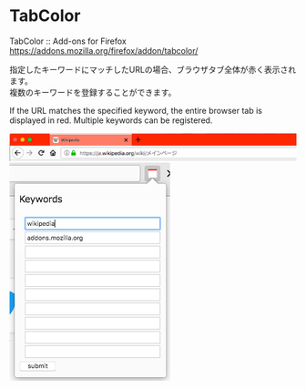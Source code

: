 # TabColor

TabColor :: Add-ons for Firefox
https://addons.mozilla.org/firefox/addon/tabcolor/

指定したキーワードにマッチしたURLの場合、ブラウザタブ全体が赤く表示されます。  
複数のキーワードを登録することができます。

If the URL matches the specified keyword, the entire browser tab is displayed in red.
Multiple keywords can be registered.

<img src="https://raw.githubusercontent.com/takedajs/ImageStorage/master/images/%E3%82%BF%E3%83%95%E3%82%99%E3%82%92%E8%B5%A4%E3%81%8F%E3%81%97%E3%81%A6%E3%81%84%E3%82%8B.png" alt="タブを赤くする" title="タブを赤くする">

<img src="https://raw.githubusercontent.com/takedajs/ImageStorage/master/images/tabColor_%E3%82%AD%E3%83%BC%E3%83%AF%E3%83%BC%E3%83%88%E3%82%99%E7%99%BB%E9%8C%B2.png" alt="キーワード登録" title="キーワード登録">
